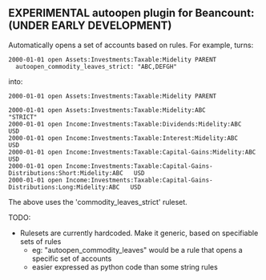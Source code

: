 ## EXPERIMENTAL autoopen plugin for Beancount: (UNDER EARLY DEVELOPMENT)

Automatically opens a set of accounts based on rules. For example, turns:

```
2000-01-01 open Assets:Investments:Taxable:Midelity PARENT
  autoopen_commodity_leaves_strict: "ABC,DEFGH"
```

into:

```
2000-01-01 open Assets:Investments:Taxable:Midelity PARENT

2000-01-01 open Assets:Investments:Taxable:Midelity:ABC                 "STRICT"
2000-01-01 open Income:Investments:Taxable:Dividends:Midelity:ABC       USD
2000-01-01 open Income:Investments:Taxable:Interest:Midelity:ABC       USD
2000-01-01 open Income:Investments:Taxable:Capital-Gains:Midelity:ABC   USD
2000-01-01 open Income:Investments:Taxable:Capital-Gains-Distributions:Short:Midelity:ABC   USD
2000-01-01 open Income:Investments:Taxable:Capital-Gains-Distributions:Long:Midelity:ABC   USD

```

The above uses the 'commodity_leaves_strict' ruleset.

TODO:
- Rulesets are currently hardcoded. Make it generic, based on specifiable sets of rules
  - eg: "autoopen_commodity_leaves" would be a rule that opens a specific set of accounts
  - easier expressed as python code than some string rules

